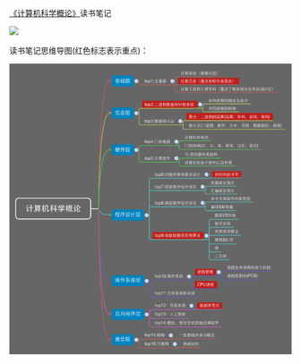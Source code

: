 [《计算机科学概论》](http://book.douban.com/subject/1435554/)读书笔记

![](http://img3.douban.com/mpic/s5989750.jpg)

读书笔记思维导图(红色标志表示重点)：

![](https://raw.githubusercontent.com/BeginMan/BookNotes/master/CS/media/cs17.png)

